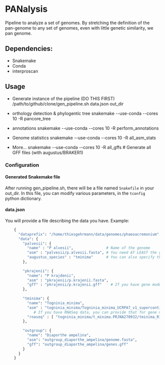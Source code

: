 # PANalysis
Pipeline to analyze a set of genomes.
By stretching the definition of the pan-genome to any set of genomes, even with little genetic similarity, we  pan genome.

## Dependencies:
 - Snakemake
 - Conda
 - interproscan

## Usage
 -  Generate instance of the pipeline (DO THIS FIRST)
    /path/to/github/clone/gen_pipeline.sh data.json out_dir

 - orthology detection & phylogentic tree
    snakemake --use-conda --cores 10 -R pancore_tree
 - annotations
    snakemake --use-conda --cores 10 -R perform_annotations
 - Genome statistics
    snakemake --use-conda --cores 10 -R all_asm_stats
 - More...
    snakemake --use-conda --cores 10 -R all_gffs # Generate all GFF files (with augustus/BRAKER1)
    
 

### Configuration

#### Generated Snakemake file
  After running gen_pipeline.sh, there will be a file named `Snakefile` in your out_dir.
  In this file, you can modify various parameters, in the `tconfig` python dictionary.

#### data.json
  You will provide a file describing the data you have.
  Example:
```python
    {
      "dataprefix": "/home/thiesgehrmann/data/genomes/phaeoacremonium", # prefix to apply to all file names provided here"
      "data": {
        "palvesii": {
          "name" : "P alvesii",               # Name of the genome
          "asm" : "palvesii/p.alvesii.fasta", # You need AT LEAST the genome FASTA files
          "augustus_species" : "tminima"      # You can also specify the genome model to predict genes
        },
    
        "pkrajenii": {
          "name": "P krajdenii",                
          "asm" : "pkrajenii/p.krajenii.fasta",
          "gff" : "pkrajenii/p.krajenii.gff"    # If you have gene models, you can provide them!
        },
    
        "tminima": {
          "name": "Togninia_minima",
          "asm" : "togninia_minima/Togninia_minima_UCRPA7_v1_supercontigs.renamed.fasta",
             # If you have RNASeq data, you can provide that for gene model training (concatenate if multiple samples)
          "rnaseq" : [ "togninia_minima/t_minima.PRJNA270932/tminima_R1.fastq", "togninia_minima/t_minima.PRJNA270932/tminima_R2.fastq"]
        },
    
        "outgroup": {
          "name": "Diaporthe ampelina",
          "asm": "outgroup_diaporthe_ampelina/genome.fasta",
          "gff": "outgroup_diaporthe_ampelina/genes.gff"
        }
      }
    }
```



